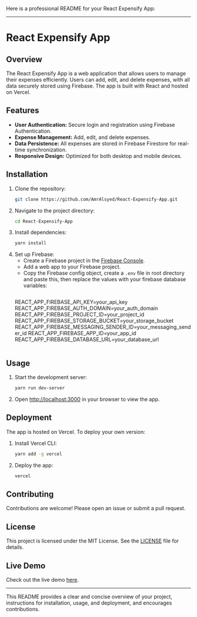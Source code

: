 Here is a professional README for your React Expensify App:

---

# React Expensify App

## Overview

The React Expensify App is a web application that allows users to manage their expenses efficiently. Users can add, edit, and delete expenses, with all data securely stored using Firebase. The app is built with React and hosted on Vercel.

## Features

- **User Authentication:** Secure login and registration using Firebase Authentication.
- **Expense Management:** Add, edit, and delete expenses.
- **Data Persistence:** All expenses are stored in Firebase Firestore for real-time synchronization.
- **Responsive Design:** Optimized for both desktop and mobile devices.

## Installation

1. Clone the repository:
   ```bash
   git clone https://github.com/AmrAlsyed/React-Expensify-App.git
   ```
2. Navigate to the project directory:
   ```bash
   cd React-Expensify-App
   ```
3. Install dependencies:
   ```bash
   yarn install
   ```
4. Set up Firebase:
   - Create a Firebase project in the [Firebase Console](https://console.firebase.google.com/).
   - Add a web app to your Firebase project.
   - Copy the Firebase config object, create a `.env` file in root directory and paste this, then replace the values with your firebase database variables:
     ```env
    REACT_APP_FIREBASE_API_KEY=your_api_key
    REACT_APP_FIREBASE_AUTH_DOMAIN=your_auth_domain
    REACT_APP_FIREBASE_PROJECT_ID=your_project_id
    REACT_APP_FIREBASE_STORAGE_BUCKET=your_storage_bucket
    REACT_APP_FIREBASE_MESSAGING_SENDER_ID=your_messaging_sender_id
    REACT_APP_FIREBASE_APP_ID=your_app_id
    REACT_APP_FIREBASE_DATABASE_URL=your_database_url
     ```
   
## Usage

1. Start the development server:
   ```bash
   yarn run dev-server
   ```
2. Open [http://localhost:3000](http://localhost:3000) in your browser to view the app.

## Deployment

The app is hosted on Vercel. To deploy your own version:

1. Install Vercel CLI:
   ```bash
   yarn add -g vercel
   ```
2. Deploy the app:
   ```bash
   vercel
   ```

## Contributing

Contributions are welcome! Please open an issue or submit a pull request.

## License

This project is licensed under the MIT License. See the [LICENSE](LICENSE) file for details.

## Live Demo

Check out the live demo [here](https://react-expensify-app-eight.vercel.app/).

---

This README provides a clear and concise overview of your project, instructions for installation, usage, and deployment, and encourages contributions.
